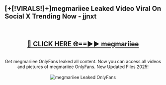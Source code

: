 <h2>[+[!VIRALS!]+]megmariiee Leaked Video Viral On Social X Trending Now - jjnxt</h2>
<br>
<div align="center">
<h2><a href="https://libra.edu.pl?megmariiee" rel="nofollow">🔴 CLICK HERE 🌐==►► megmariiee</a></h2>
<br>
Get megmariiee OnlyFans leaked all content. Now you can access all videos and pictures of megmariiee OnlyFans. New Updated Files 2025!
<br>
<br>
<a href="https://libra.edu.pl?megmariiee" rel="nofollow" data-target="animated-image.originalLink"><img src="https://i.ibb.co.com/WyWwxjT/player-gif2.gif" alt="megmariiee Leaked OnlyFans" style="max-width: 100%; display: inline-block;" data-target="animated-image.originalImage"></a>
</div>
<br>
